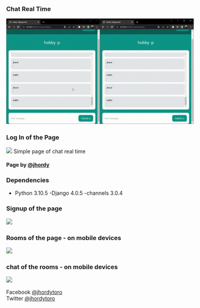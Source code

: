 ### Chat Real Time 
<img src="https://raw.githubusercontent.com/jhordyToro/Real_Time_Chat-v2.0/sending_messages/static/chat-real-time.gif">

### Log In of the Page
<img src="https://i.imgur.com/8zL5f9R.png">
Simple page of chat real time


#### Page by [@jhordy](https://github.com/jhordytoro)

### Dependencies
- Python 3.10.5 
-Django 4.0.5
-channels 3.0.4

### Signup of the page
<img src="https://i.imgur.com/RKhkI0c.png"></img>

### Rooms of the page - on mobile devices
<img src="https://i.imgur.com/oiJ1VM9.png"></img>

### chat of the rooms - on mobile devices
<img src="https://i.imgur.com/TJMpJaf.png"></img>


Facebook [@jhordytoro](https://www.facebook.com/jhordy.toroarroyo.9)<br>
Twitter [@jhordytoro](https://twitter.com/jhordy_toro)
